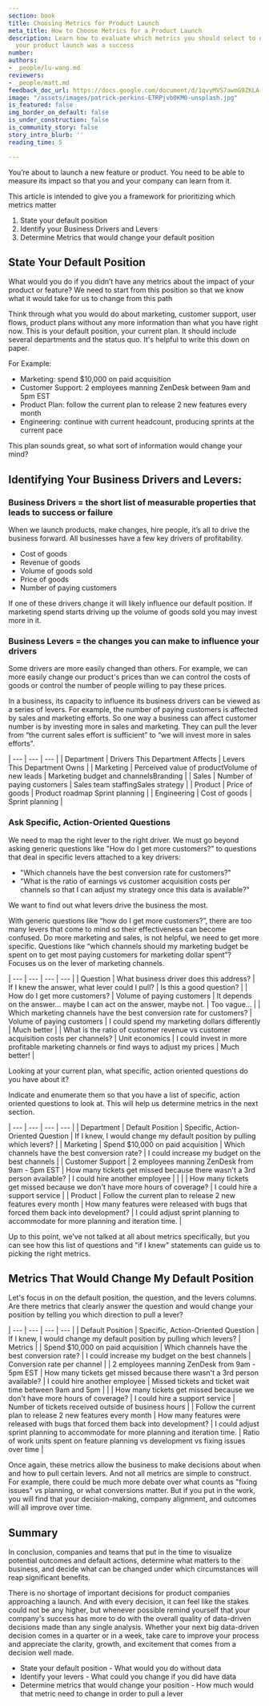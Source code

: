 ```yaml
---
section: book
title: Choosing Metrics for Product Launch
meta_title: How to Choose Metrics for a Product Launch
description: Learn how to evaluate which metrics you should select to determine if
  your product launch was a success
number: 
authors:
- _people/lu-wang.md
reviewers:
- _people/matt.md
feedback_doc_url: https://docs.google.com/document/d/1qvyMVS7awmG9ZKLA-ZBvYQTIxO9tksgm9I-V1Bdtrh8/edit?usp=sharing
image: "/assets/images/patrick-perkins-ETRPjvb0KM0-unsplash.jpg"
is_featured: false
img_border_on_default: false
is_under_construction: false
is_community_story: false
story_intro_blurb: ''
reading_time: 5

---
```

You’re about to launch a new feature or product. You need to be able to measure its impact so that you and your company can learn from it.

This article is intended to give you a framework for prioritizing which metrics matter

1. State your default position
2. Identify your Business Drivers and Levers
3. Determine Metrics that would change your default position

## State Your Default Position

What would you do if you didn’t have any metrics about the impact of your product or feature? We need to start from this position so that we know what it would take for us to change from this path

Think through what you would do about marketing, customer support, user flows, product plans without any more information than what you have right now. This is your default position, your current plan. It should include several departments and the status quo. It's helpful to write this down on paper.

For Example:

* Marketing: spend $10,000 on paid acquisition
* Customer Support: 2 employees manning ZenDesk between 9am and 5pm EST
* Product Plan: follow the current plan to release 2 new features every month
* Engineering: continue with current headcount, producing sprints at the current pace

This plan sounds great, so what sort of information would change your mind?

## Identifying Your Business Drivers and Levers:

### Business Drivers = the short list of measurable properties that leads to success or failure

When we launch products, make changes, hire people, it’s all to drive the business forward. All businesses have a few key drivers of profitability.

* Cost of goods
* Revenue of goods
* Volume of goods sold
* Price of goods
* Number of paying customers

If one of these drivers change it will likely influence our default position. If marketing spend starts driving up the volume of goods sold you may invest more in it.

### Business Levers = the changes you can make to influence your drivers

Some drivers are more easily changed than others. For example, we can more easily change our product's prices than we can control the costs of goods or control the number of people willing to pay these prices.

In a business, its capacity to influence its business drivers can be viewed as a series of levers. For example, the number of paying customers is affected by sales and marketing efforts. So one way a business can affect customer number is by investing more in sales and marketing. They can pull the lever from “the current sales effort is sufficient” to “we will invest more in sales efforts".

| --- | --- | --- |
| Department | Drivers This Department Affects | Levers This Department Owns |
| Marketing | Perceived value of productVolume of new leads | Marketing budget and channelsBranding |
| Sales | Number of paying customers | Sales team staffingSales strategy |
| Product | Price of goods | Product roadmap Sprint planning |
| Engineering | Cost of goods | Sprint planning |

### Ask Specific, Action-Oriented Questions

We need to map the right lever to the right driver. We must go beyond asking generic questions like "How do I get more customers?” to questions that deal in specific levers attached to a key drivers:

* "Which channels have the best conversion rate for customers?"
* "What is the ratio of earnings vs customer acquisition costs per channels so that I can adjust my strategy once this data is available?"

We want to find out what levers drive the business the most.

With generic questions like “how do I get more customers?”, there are too many levers that come to mind so their effectiveness can become confused. Do more marketing and sales, is not helpful, we need to get more specific. Questions like “which channels should my marketing budget be spent on to get most paying customers for marketing dollar spent”? Focuses us on the lever of marketing channels.

| --- | --- | --- | --- |
| Question | What business driver does this address? | If I knew the answer, what lever could I pull? | Is this a good question? |
| How do I get more customers? | Volume of paying customers | It depends on the answer... maybe I can act on the answer, maybe not. | Too vague... |
| Which marketing channels have the best conversion rate for customers? | Volume of paying customers | I could spend my marketing dollars differently | Much better |
| What is the ratio of customer revenue vs customer acquisition costs per channels? | Unit economics | I could invest in more profitable marketing channels or find ways to adjust my prices | Much better! |

Looking at your current plan, what specific, action oriented questions do you have about it?

Indicate and enumerate them so that you have a list of specific, action oriented questions to look at. This will help us determine metrics in the next section.

| --- | --- | --- | --- |
| Department | Default Position | Specific, Action-Oriented Question | If I knew, I would change my default position by pulling which levers? |
| Marketing | Spend $10,000 on paid acquisition | Which channels have the best conversion rate? | I could increase my budget on the best channels |
| Customer Support | 2 employees manning ZenDesk from 9am - 5pm EST | How many tickets get missed because there wasn't a 3rd person available? | I could hire another employee |
|  |  | How many tickets get missed because we don't have more hours of coverage? | I could hire a support service |
| Product | Follow the current plan to release 2 new features every month | How many features were released with bugs that forced them back into development? | I could adjust sprint planning to accommodate for more planning and iteration time. |

Up to this point, we've not talked at all about metrics specifically, but you can see how this list of questions and "if I knew" statements can guide us to picking the right metrics.

## Metrics That Would Change My Default Position

Let's focus in on the default position, the question, and the levers columns. Are there metrics that clearly answer the question and would change your position by telling you which direction to pull a lever?

| --- | --- | --- | --- |
| Default Position | Specific, Action-Oriented Question | If I knew, I would change my default position by pulling which levers? | Metrics |
| Spend $10,000 on paid acquisition | Which channels have the best conversion rate? | I could increase my budget on the best channels | Conversion rate per channel |
| 2 employees manning ZenDesk from 9am - 5pm EST | How many tickets get missed because there wasn't a 3rd person available? | I could hire another employee | Missed tickets and ticket wait time between 9am and 5pm |
|  | How many tickets get missed because we don't have more hours of coverage? | I could hire a support service | Number of tickets received outside of business hours |
| Follow the current plan to release 2 new features every month | How many features were released with bugs that forced them back into development? | I could adjust sprint planning to accommodate for more planning and iteration time. | Ratio of work units spent on feature planning vs development vs fixing issues over time |

Once again, these metrics allow the business to make decisions about when and how to pull certain levers. And not all metrics are simple to construct. For example, there could be much more debate over what counts as "fixing issues" vs planning, or what conversions matter. But if you put in the work, you will find that your decision-making, company alignment, and outcomes will all improve over time.

## Summary

In conclusion, companies and teams that put in the time to visualize potential outcomes and default actions, determine what matters to the business, and decide what can be changed under which circumstances will reap significant benefits.

There is no shortage of important decisions for product companies approaching a launch. And with every decision, it can feel like the stakes could not be any higher, but whenever possible remind yourself that your company's success has more to do with the overall quality of data-driven decisions made than any single analysis. Whether your next big data-driven decision comes in a quarter or in a week, take care to improve your process and appreciate the clarity, growth, and excitement that comes from a decision well made.

* State your default position - What would you do without data
* Identify your levers - What could you change if you did have data
* Determine metrics that would change your position - How much would that metric need to change in order to pull a lever